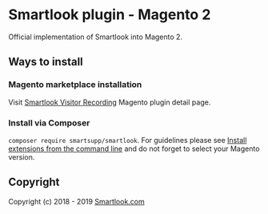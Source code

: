 # Smartlook plugin - Magento 2
Official implementation of Smartlook into Magento 2.

## Ways to install

### Magento marketplace installation

Visit [Smartlook Visitor Recording](https://marketplace.magento.com/smartsupp-smartlook.html) Magento plugin detail page.

### Install via Composer 

`composer require smartsupp/smartlook`.
For guidelines please see [Install extensions from the command line](https://devdocs.magento.com/guides/v2.2/comp-mgr/install-extensions.html) and do not forget to select your Magento version.

## Copyright

Copyright (c) 2018 - 2019 [Smartlook.com](https://www.smartlook.com/)